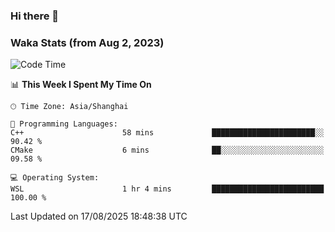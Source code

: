 ### Hi there 👋

### Waka Stats (from Aug 2, 2023)

<!--START_SECTION:waka-->
![Code Time](http://img.shields.io/badge/Code%20Time-1%2C019%20hrs%2051%20mins-blue)

📊 **This Week I Spent My Time On** 

```text
🕑︎ Time Zone: Asia/Shanghai

💬 Programming Languages: 
C++                      58 mins             ███████████████████████░░   90.42 % 
CMake                    6 mins              ██░░░░░░░░░░░░░░░░░░░░░░░   09.58 % 

💻 Operating System: 
WSL                      1 hr 4 mins         █████████████████████████   100.00 % 
```


 Last Updated on 17/08/2025 18:48:38 UTC
<!--END_SECTION:waka-->
